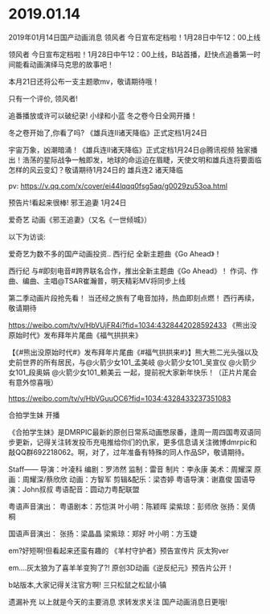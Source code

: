 # 2019.01.14

2019年01月14日国产动画消息
领风者 今日宣布定档啦！1月28日中午12：00上线

领风者 今日宣布定档啦！1月28日中午12：00上线，B站首播，赶快点追番第一时间能看动画演绎马克思的故事吧！

本月21日还将公布一支主题歌mv，敬请期待哦！

只有一个评价, 领风者!

追番播放或许可以破纪录!
小绿和小蓝 冬之卷今日全网开播！

冬之卷开始了,你看了吗?
《雄兵连II诸天降临》正式定档1月24日

宇宙万象，凶潮暗涌！《雄兵连II诸天降临》正式定档1月24日@腾讯视频 独家播出！浩荡的星际战争一触即发，地球的命运迫在眉睫，天使文明和雄兵连将要面临怎样的风云变幻？敬请期待1月24日的 雄兵连2 诸天降临  

pv:   https://v.qq.com/x/cover/ei44lqqq0fsg5aq/g0029zu53oa.html

预告片!看起来很棒!
邪王追妻  1月24日

爱奇艺   动画《邪王追妻》（又名《一世倾城》）

以下为访谈:

爱奇艺为数不多的国产动画投资..
 西行纪  全新主题曲《Go Ahead》！

西行纪 与#即刻电音#跨界联名合作，推出全新主题曲《Go Ahead》！
作词、作曲、编曲、主唱@TSAR崔瀚普，明天精彩MV将同步上线

第二季动画片段抢先看！
当还经之旅有了电音加持，热血即刻点燃！
西行再续，敬请期待

https://weibo.com/tv/v/HbVUjFR4i?fid=1034:4328442028592433
《熊出没原始时代》发布拜年片尾曲《福气拱拱来》

【《#熊出没原始时代#》发布拜年片尾曲《#福气拱拱来#》】熊大熊二光头强以及史前世界的所有居民，与@火箭少女101_孟美岐 @火箭少女101_吴宣仪 @火箭少女101_段奥娟 @火箭少女101_赖美云 一起，提前祝大家新年快乐！（正片片尾会有意外惊喜哦）

https://weibo.com/tv/v/HbVGuuOC6?fid=1034:4328433237351083


合拍学生妹 开播

《合拍学生妹》是DMRPIC最新的原创日常系动画憋尿番，逢周一周四国粤双语同步更新，记得关注转发投币充电推给你们的仇家，更多信息请关注微博dmrpic和敲QQ群692218062。啊，对了，过年准备有特殊的同人作品SP，敬请期待。

Staff—— 导演：叶凌科 编剧：罗沛然 监制：雷音 制片：李永康 美术：周耀深 原画：周耀深/蔡欣欣 动画：方智军 剪辑&配乐：梁杏婷 粤语导演：谢嘉俊 国语导演：John叔叔  粤语配音：圆动力粤配联盟

粤语声音演出： 粤语剧本：苏恺淇 叶小明：陈颖晖 梁紫琼：彭师欣 张扬：吴倩桐

国语声音演出： 张扬：梁晶晶  梁紫琼：郑好  叶小明：方玉婕

em?好短啊!但看起来还蛮有趣的
《羊村守护者》预告宣传片 灰太狗ver

 em....灰太狼为了喜羊羊变狗了?!
  原创3D动画《逆反纪元》预告片公开！

b站版本,大家记得关注官方啊!
三只松鼠之松鼠小镇

遗漏补充
以上就是今天的主要消息
求转发求关注
国产动画消息日更哦!


